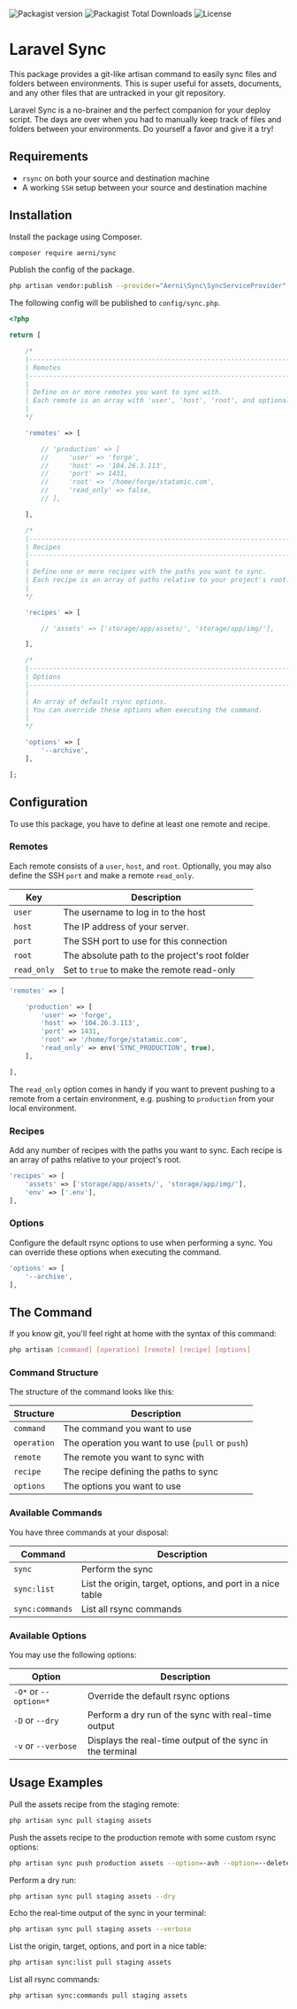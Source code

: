 ![Packagist version](https://flat.badgen.net/packagist/v/aerni/sync/latest) ![Packagist Total Downloads](https://flat.badgen.net/packagist/dt/aerni/sync) ![License](https://flat.badgen.net/github/license/aerni/laravel-sync)

# Laravel Sync
This package provides a git-like artisan command to easily sync files and folders between environments. This is super useful for assets, documents, and any other files that are untracked in your git repository.

Laravel Sync is a no-brainer and the perfect companion for your deploy script. The days are over when you had to manually keep track of files and folders between your environments. Do yourself a favor and give it a try!

## Requirements
- `rsync` on both your source and destination machine
- A working `SSH` setup between your source and destination machine

## Installation
Install the package using Composer.

```bash
composer require aerni/sync
```

Publish the config of the package.

```bash
php artisan vendor:publish --provider="Aerni\Sync\SyncServiceProvider"
```

The following config will be published to `config/sync.php`.

```php
<?php

return [

    /*
    |--------------------------------------------------------------------------
    | Remotes
    |--------------------------------------------------------------------------
    |
    | Define on or more remotes you want to sync with.
    | Each remote is an array with 'user', 'host', 'root', and optional 'port'.
    |
    */

    'remotes' => [

        // 'production' => [
        //     'user' => 'forge',
        //     'host' => '104.26.3.113',
        //     'port' => 1431,
        //     'root' => '/home/forge/statamic.com',
        //     'read_only' => false,
        // ],

    ],

    /*
    |--------------------------------------------------------------------------
    | Recipes
    |--------------------------------------------------------------------------
    |
    | Define one or more recipes with the paths you want to sync.
    | Each recipe is an array of paths relative to your project's root.
    |
    */

    'recipes' => [

        // 'assets' => ['storage/app/assets/', 'storage/app/img/'],

    ],

    /*
    |--------------------------------------------------------------------------
    | Options
    |--------------------------------------------------------------------------
    |
    | An array of default rsync options.
    | You can override these options when executing the command.
    |
    */

    'options' => [
        '--archive',
    ],

];
```

## Configuration
To use this package, you have to define at least one remote and recipe.

### Remotes
Each remote consists of a `user`, `host`, and `root`. Optionally, you may also define the SSH `port` and make a remote `read_only`.

| Key         | Description                                    |
| ----------- | ---------------------------------------------- |
| `user`      | The username to log in to the host             |
| `host`      | The IP address of your server.                 |
| `port`      | The SSH port to use for this connection        |
| `root`      | The absolute path to the project's root folder |
| `read_only` | Set to `true` to make the remote read-only     |

```php
'remotes' => [

    'production' => [
        'user' => 'forge',
        'host' => '104.26.3.113',
        'port' => 1431,
        'root' => '/home/forge/statamic.com',
        'read_only' => env('SYNC_PRODUCTION', true),
    ],

],
```

The `read_only` option comes in handy if you want to prevent pushing to a remote from a certain environment, e.g. pushing to `production` from your local environment.

### Recipes
Add any number of recipes with the paths you want to sync. Each recipe is an array of paths relative to your project's root.

```php
'recipes' => [
    'assets' => ['storage/app/assets/', 'storage/app/img/'],
    'env' => ['.env'],
],
```

### Options
Configure the default rsync options to use when performing a sync. You can override these options when executing the command.

```php
'options' => [
    '--archive',
],
```

## The Command
If you know git, you'll feel right at home with the syntax of this command:

```bash
php artisan [command] [operation] [remote] [recipe] [options]
```

### Command Structure
The structure of the command looks like this:

| Structure   | Description                                      |
| ----------- | ------------------------------------------------ |
| `command`   | The command you want to use                      |
| `operation` | The operation you want to use (`pull` or `push`) |
| `remote`    | The remote you want to sync with                 |
| `recipe`    | The recipe defining the paths to sync            |
| `options`   | The options you want to use                      |

### Available Commands
You have three commands at your disposal:

| Command         | Description                                                |
| --------------- | ---------------------------------------------------------- |
| `sync`          | Perform the sync                                           |
| `sync:list`     | List the origin, target, options, and port in a nice table |
| `sync:commands` | List all rsync commands                                    |

### Available Options
You may use the following options:

| Option                | Description                                               |
| --------------------- | --------------------------------------------------------- |
| `-O*` or `--option=*` | Override the default rsync options                        |
| `-D` or `--dry`       | Perform a dry run of the sync with real-time output       |
| `-v` or `--verbose`   | Displays the real-time output of the sync in the terminal |

## Usage Examples

Pull the assets recipe from the staging remote:
```bash
php artisan sync pull staging assets
```

Push the assets recipe to the production remote with some custom rsync options:
```bash
php artisan sync push production assets --option=-avh --option=--delete
```

Perform a dry run:
```bash
php artisan sync pull staging assets --dry
```

Echo the real-time output of the sync in your terminal:
```bash
php artisan sync pull staging assets --verbose
```

List the origin, target, options, and port in a nice table:
```bash
php artisan sync:list pull staging assets
```

List all rsync commands:
```bash
php artisan sync:commands pull staging assets
```
